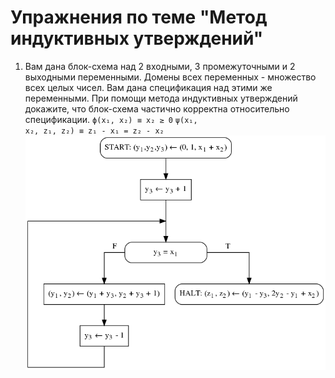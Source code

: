 # Упражнения по теме "Метод индуктивных утверждений"

1. Вам дана блок-схема над 2 входными, 3 промежуточными и 2 выходными переменными. Домены всех переменных - множество всех целых чисел. Вам дана спецификация над этими же переменными. При помощи метода индуктивных утверждений докажите, что блок-схема частично корректна относительно спецификации.
<code>&straightphi;(x&#8321;, x&#8322;) &equiv; x&#8322; &ge; 0</code>
<code>&psi;(x&#8321;, x&#8322;, z&#8321;, z&#8322;) &equiv; z&#8321; - x&#8321; = z&#8322; - x&#8322;</code>
![(блок-схема к задаче)](x2_fig1.png)
